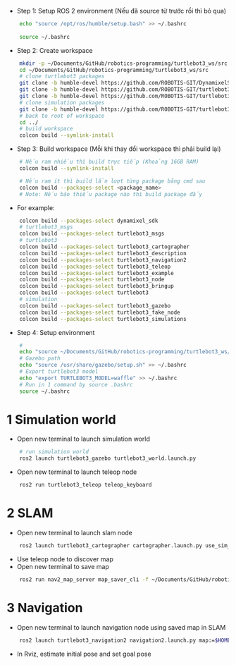 - Step 1: Setup ROS 2 environment (Nếu đã source từ trước rồi thì bỏ qua)
```bash
	echo "source /opt/ros/humble/setup.bash" >> ~/.bashrc
	
	source ~/.bashrc
```
- Step 2: Create workspace
```bash
	mkdir -p ~/Documents/GitHub/robotics-programming/turtlebot3_ws/src
	cd ~/Documents/GitHub/robotics-programming/turtlebot3_ws/src
	# clone turtlebot3 packages
	git clone -b humble-devel https://github.com/ROBOTIS-GIT/DynamixelSDK.git
	git clone -b humble-devel https://github.com/ROBOTIS-GIT/turtlebot3_msgs.git
	git clone -b humble-devel https://github.com/ROBOTIS-GIT/turtlebot3.git
	# clone simulation packages
	git clone -b humble-devel https://github.com/ROBOTIS-GIT/turtlebot3_simulations.git
	# back to root of workspace
	cd ../
	# build workspace
	colcon build --symlink-install
```
- Step 3: Build workspace (Mỗi khi thay đổi workspace thì phải build lại)
```bash
	# Nếu ram nhiều thì build trực tiếp (Khoảng 16GB RAM)
	colcon build --symlink-install
```

```bash
	# Nếu ram ít thì build lần lượt từng package bằng cmd sau
	colcon build --packages-select <package_name>
	# Note: Nếu báo thiếu package nào thì build package đấy
```
- For example:
```bash
	colcon build --packages-select dynamixel_sdk
	# turtlebot3_msgs
	colcon build --packages-select turtlebot3_msgs
	# turtlebot3
	colcon build --packages-select turtlebot3_cartographer
	colcon build --packages-select turtlebot3_description
	colcon build --packages-select turtlebot3_navigation2
	colcon build --packages-select turtlebot3_teleop
	colcon build --packages-select turtlebot3_example
	colcon build --packages-select turtlebot3_node
	colcon build --packages-select turtlebot3_bringup
	colcon build --packages-select turtlebot3
	# simulation
	colcon build --packages-select turtlebot3_gazebo
	colcon build --packages-select turtlebot3_fake_node
	colcon build --packages-select turtlebot3_simulations
```
- Step 4: Setup environment
```bash
	# 
	echo "source ~/Documents/GitHub/robotics-programming/turtlebot3_ws/install/setup.bash" >> ~/.bashrc
	# Gazebo path
	echo "source /usr/share/gazebo/setup.sh" >> ~/.bashrc
	# Export turtlebot3 model
	echo "export TURTLEBOT3_MODEL=waffle" >> ~/.bashrc
	# Run in 1 command by source .bashrc
	source ~/.bashrc
```

# 1 Simulation world
- Open new terminal to launch simulation world
```bash
	# run simulation world
    ros2 launch turtlebot3_gazebo turtlebot3_world.launch.py
```
- Open new terminal to launch teleop node
```bash
	ros2 run turtlebot3_teleop teleop_keyboard
```
# 2 SLAM
- Open new terminal to launch slam node
```bash
	ros2 launch turtlebot3_cartographer cartographer.launch.py use_sim_time:=True
```
- Use teleop node to discover map
- Open new terminal to save map
```bash
	ros2 run nav2_map_server map_saver_cli -f ~/Documents/GitHub/robotics-programming/turtlebot3_ws/src/map
```

# 3 Navigation
- Open new terminal to launch navigation node using saved map in SLAM
```bash
	ros2 launch turtlebot3_navigation2 navigation2.launch.py map:=$HOME/Documents/GitHub/robotics-programming/turtlebot3_ws/src/map.yaml
```
- In Rviz, estimate initial pose and set goal pose